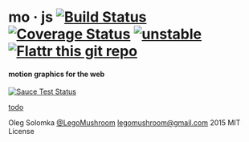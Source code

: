 # mo · js [![Build Status](https://travis-ci.org/legomushroom/mojs.svg?branch=master)](https://travis-ci.org/legomushroom/mojs) [![Coverage Status](https://coveralls.io/repos/legomushroom/mojs/badge.svg?branch=master)](https://coveralls.io/r/legomushroom/mojs?branch=master) [![unstable](https://img.shields.io/badge/stability-unstable-yellow.svg)](http://github.com/badges/stability-badges) [![Flattr this git repo](http://api.flattr.com/button/flattr-badge-large.png)](https://flattr.com/submit/auto?user_id=legomushroom&url=https://github.com/legomushroom/mojs&title=motion%20graphics%20for%20the%20web&language=javascript&tags=github&category=software)
#### motion graphics for the web

<!-- <img src="https://github.com/legomushroom/mojs/raw/master/mockups/logo-banner.png" width="337" alt="mo · js"> -->

[![Sauce Test Status](https://saucelabs.com/browser-matrix/legomushroom.svg)](https://saucelabs.com/u/legomushroom)

[todo](mojs/blob/master/todo.md)

Oleg Solomka [@LegoMushroom](https://twitter.com/legomushroom) [legomushroom@gmail.com](mailto:legomushroom@gmail.com) 2015 MIT License